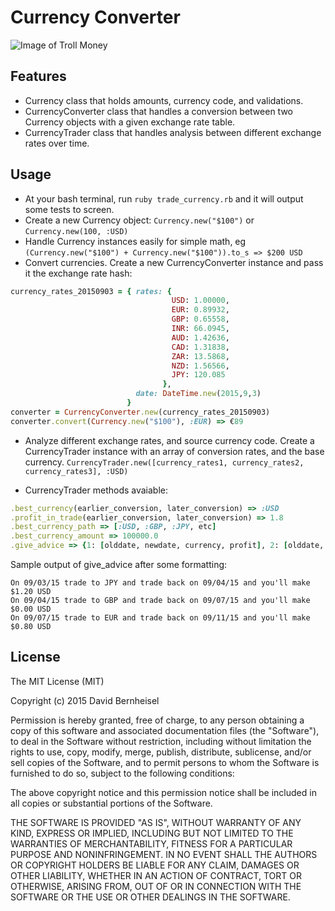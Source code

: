# Currency Converter

![Image of Troll Money](https://pbs.twimg.com/media/CCAuPRJWAAAFjZk.jpg:large)

## Features
- Currency class that holds amounts, currency code, and validations.
- CurrencyConverter class that handles a conversion between two Currency objects with a given exchange rate table.
- CurrencyTrader class that handles analysis between different exchange rates over time.

## Usage
- At your bash terminal, run `ruby trade_currency.rb` and it will output some tests to screen.
- Create a new Currency object: `Currency.new("$100")` or `Currency.new(100, :USD)`
- Handle Currency instances easily for simple math, eg `(Currency.new("$100") + Currency.new("$100")).to_s => $200 USD`
- Convert currencies. Create a new CurrencyConverter instance and pass it the exchange rate hash:
```ruby
currency_rates_20150903 = { rates: {
                                    USD: 1.00000,
                                    EUR: 0.89932,
                                    GBP: 0.65558,
                                    INR: 66.0945,
                                    AUD: 1.42636,
                                    CAD: 1.31838,
                                    ZAR: 13.5868,
                                    NZD: 1.56566,
                                    JPY: 120.085
                                  },
                            date: DateTime.new(2015,9,3)
                          }
converter = CurrencyConverter.new(currency_rates_20150903)
converter.convert(Currency.new("$100"), :EUR) => €89
```
- Analyze different exchange rates, and source currency code. Create a CurrencyTrader instance with an array of conversion rates, and the base currency. `CurrencyTrader.new([currency_rates1, currency_rates2, currency_rates3], :USD)`

- CurrencyTrader methods avaiable:
```ruby
.best_currency(earlier_conversion, later_conversion) => :USD
.profit_in_trade(earlier_conversion, later_conversion) => 1.8
.best_currency_path => [:USD, :GBP, :JPY, etc]
.best_currency_amount => 100000.0
.give_advice => {1: [olddate, newdate, currency, profit], 2: [olddate, newdate, currency, profit], etc}
```
Sample output of give_advice after some formatting:
```
On 09/03/15 trade to JPY and trade back on 09/04/15 and you'll make $1.20 USD
On 09/04/15 trade to GBP and trade back on 09/07/15 and you'll make $0.00 USD
On 09/07/15 trade to EUR and trade back on 09/11/15 and you'll make $0.80 USD
```



## License
The MIT License (MIT)

Copyright (c) 2015 David Bernheisel

Permission is hereby granted, free of charge, to any person obtaining a copy
of this software and associated documentation files (the "Software"), to deal
in the Software without restriction, including without limitation the rights
to use, copy, modify, merge, publish, distribute, sublicense, and/or sell
copies of the Software, and to permit persons to whom the Software is
furnished to do so, subject to the following conditions:

The above copyright notice and this permission notice shall be included in all
copies or substantial portions of the Software.

THE SOFTWARE IS PROVIDED "AS IS", WITHOUT WARRANTY OF ANY KIND, EXPRESS OR
IMPLIED, INCLUDING BUT NOT LIMITED TO THE WARRANTIES OF MERCHANTABILITY,
FITNESS FOR A PARTICULAR PURPOSE AND NONINFRINGEMENT. IN NO EVENT SHALL THE
AUTHORS OR COPYRIGHT HOLDERS BE LIABLE FOR ANY CLAIM, DAMAGES OR OTHER
LIABILITY, WHETHER IN AN ACTION OF CONTRACT, TORT OR OTHERWISE, ARISING FROM,
OUT OF OR IN CONNECTION WITH THE SOFTWARE OR THE USE OR OTHER DEALINGS IN THE
SOFTWARE.
